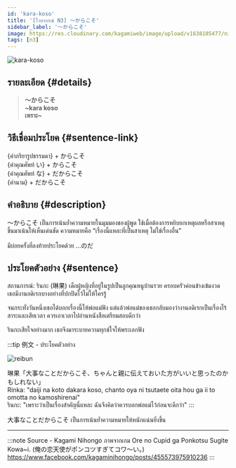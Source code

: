 ```yaml
---
id: 'kara-koso'
title: '[ไวยากรณ์ N3] 〜からこそ'
sidebar_label: '〜からこそ'
image: https://res.cloudinary.com/kagamiweb/image/upload/v1638105477/nihongo/grammar/n3/reibun/kara-koso.jpg
tags: [n3]
---
```


![kara-koso](https://res.cloudinary.com/kagamiweb/image/upload/v1640444592/nihongo/grammar/n3/kara-koso.jpg)

## รายละเอียด {#details}

> **〜からこそ**  
> **~kara koso**  
> **เพราะ~**

## วิธีเชื่อมประโยค {#sentence-link}

{คำกริยารูปธรรมดา} + からこそ  
{คำคุณศัพท์ い} + からこそ  
{คำคุณศัพท์ な} + だからこそ  
{คำนาม} + だからこそ  

## คำอธิบาย {#description}

〜からこそ เป็นการเน้นย้ำความหมายในมุมมองของผู้พูด ใช้เมื่อต้องการหยิบยกเหตุผลหรือสาเหตุขึ้นมาเน้นให้เห็นเด่นชัด 
ความหมายคือ “เรื่องนี้แหละที่เป็นสาเหตุ ไม่ใช่เรื่องอื่น”

มีบ่อยครั้งที่ลงท้ายประโยคด้วย ...のだ 

## ประโยคตัวอย่าง {#sentence}

สถานการณ์: รินกะ (琳果) เด็กผู้หญิงที่อยู่ในรูปเป็นลูกคุณหนูบ้านรวย ครอบครัวค่อนข้างเข้มงวด เธอมีงานอดิเรกบางอย่างที่ปกปิดไว้ไม่ให้ใครรู้ 

จนกระทั่งวันหนึ่งเธอได้บอกเรื่องนี้ให้พ่อแม่ฟัง แต่แล้วพ่อแม่ของเธอกลับมองว่างานอดิเรกเป็นเรื่องไร้สาระและเสียเวลา ควรเอาเวลาไปอ่านหนังสือเตรียมสอบดีกว่า 

รินกะเสียใจอย่างมาก เธอจึงมาระบายความทุกข์ใจให้พระเอกฟัง

:::tip 例文 - ประโยคตัวอย่าง

![reibun](https://res.cloudinary.com/kagamiweb/image/upload/v1638105477/nihongo/grammar/n3/reibun/kara-koso.jpg)

琳果「大事なことだからこそ、ちゃんと親に伝えておいた方がいいと思ったのかもしれない」  
Rinka: "daiji na koto dakara koso, chanto oya ni tsutaete oita hou ga ii to omotta no kamoshirenai"  
รินกะ: "เพราะว่าเป็นเรื่องสำคัญนี่แหละ ฉันจึงคิดว่าควรบอกพ่อแม่ไว้ก่อนจะดีกว่า"
:::

大事なことだからこそ เป็นการเน้นย้ำความหมายให้หนักแน่นยิ่งขึ้น

---
:::note Source - Kagami Nihongo
ภาพจากเกม Ore no Cupid ga Ponkotsu Sugite Kowa~i. (俺の恋天使がポンコツすぎてコワ～い。)    
https://www.facebook.com/kagaminihongo/posts/455573975910236
:::